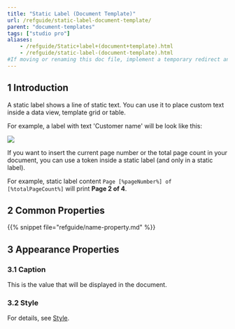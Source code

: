 ```yaml
---
title: "Static Label (Document Template)"
url: /refguide/static-label-document-template/
parent: "document-templates"
tags: ["studio pro"]
aliases:
    - /refguide/Static+label+(document+template).html
    - /refguide/static-label-(document-template).html
#If moving or renaming this doc file, implement a temporary redirect and let the respective team know they should update the URL in the product. See Mapping to Products for more details.
---
```


## 1 Introduction

A static label shows a line of static text. You can use it to place custom text inside a data view, template grid or table.

For example, a label with text 'Customer name' will be look like this:

![](/attachments/refguide/modeling/resources/document-templates/918130.png)

If you want to insert the current page number or the total page count in your document, you can use a token inside a static label (and only in a static label).

For example, static label content `Page [%pageNumber%] of [%totalPageCount%]` will print **Page 2 of 4**.

## 2 Common Properties

{{% snippet file="refguide/name-property.md" %}}

## 3 Appearance Properties

### 3.1 Caption

This is the value that will be displayed in the document.

### 3.2 Style

For details, see [Style](/refguide/style/).
